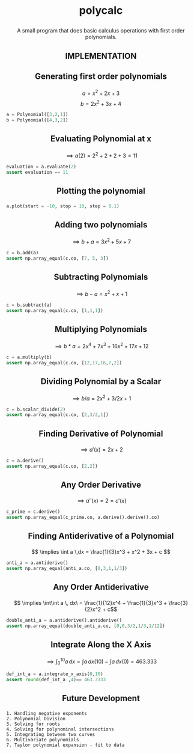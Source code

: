 # <p align="center">polycalc
<p align="center">A small program that does basic calculus operations with first order polynomials.


## <p align="center">IMPLEMENTATION

## <p align="center">Generating first order polynomials

$$ a = x^2 + 2x + 3$$ 
$$ b = 2x^2 + 3x + 4$$

``` python
a = Polynomial([3,2,1])
b = Polynomial([4,3,2])
```
## <p align="center">Evaluating Polynomial at x
$$\implies a(2) = 2^2 + 2*2 + 3 = 11$$
``` python
evaluation = a.evaluate(2)
assert evaluation == 11
```


## <p align="center">Plotting the polynomial

``` python
a.plot(start = -10, stop = 10, step = 0.1)
```

## <p align="center">Adding two polynomials
$$\implies b+a = 3x^2 + 5x + 7$$
``` python
c = b.add(a)
assert np.array_equal(c.co, [7, 5, 3])
```

## <p align="center">Subtracting Polynomials
$$\implies b-a = x^2 + x + 1$$
``` python
c = b.subtract(a)
assert np.array_equal(c.co, [1,1,1])
```

## <p align="center"> Multiplying Polynomials
$$\implies b*a = 2x^4 + 7x^3 + 16x^2 + 17x + 12$$
``` python
c = a.multiply(b)
assert np.array_equal(c.co, [12,17,16,7,2])
```

## <p align="center">Dividing Polynomial by a Scalar
$$\implies b/a = 2x^2 + 3/2x + 1$$
``` python
c = b.scalar_divide(2)
assert np.array_equal(c.co, [2,3/2,1])
```

## <p align="center"> Finding Derivative of Polynomial
$$\implies a'(x) = 2x + 2 $$
``` python
c = a.derive()
assert np.array_equal(c.co, [2,2])
```

## <p align="center"> Any Order Derivative
$$\implies a''(x) = 2 = c'(x)$$
``` python
c_prime = c.derive()
assert np.array_equal(c_prime.co, a.derive().derive().co)
```

## <p align="center">Finding Antiderivative of a Polynomial
$$ \implies \int a \,dx = \frac{1}{3}x^3 + x^2 + 3x + c $$

``` python
anti_a = a.antiderive()
assert np.array_equal(anti_a.co, [0,3,1,1/3])
```

## <p align="center">Any Order Antiderivative
$$ \implies \int\int a \, dx\ = \frac{1}{12}x^4 + \frac{1}{3}x^3 + \frac{3}{2}x^2 + c$$
``` python
double_anti_a = a.antiderive().antiderive()
assert np.array_equal(double_anti_a.co, [0,0,3/2,1/3,1/12])
```

## <p align="center">Integrate Along the X Axis
$$ \implies \int_{0}^{10} a\, dx = \int a \, dx (10) -  \int a\, dx(0) = 463.333$$
``` python
def_int_a = a.integrate_x_axis(0,10)
assert round(def_int_a ,4)== 463.3333
```

## <p align="center">Future Development
    1. Handling negative exponents
    2. Polynomial Division
    3. Solving for roots
    4. Solving for polynominal intersections
    5. Integrating between two curves
    6. Multivariate polynomials
    7. Taylor polynomial expansion - fit to data